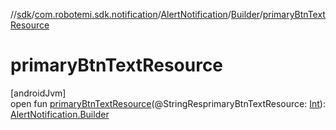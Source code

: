 //[sdk](../../../../index.md)/[com.robotemi.sdk.notification](../../index.md)/[AlertNotification](../index.md)/[Builder](index.md)/[primaryBtnTextResource](primary-btn-text-resource.md)

# primaryBtnTextResource

[androidJvm]\
open fun [primaryBtnTextResource](primary-btn-text-resource.md)(@StringResprimaryBtnTextResource: [Int](https://kotlinlang.org/api/latest/jvm/stdlib/kotlin/-int/index.html)): [AlertNotification.Builder](index.md)

